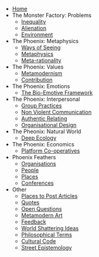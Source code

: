 * [Home][1]
* The Monster Factory: Problems
	* [Inequality][2]
	* [Alienation][3]
	* [Environment][4]
* The Phoenix: Metaphysics
	* [Ways of Seeing][5]
	* [Metaphysics][6]
	* [Meta-rationality][7]
* The Phoenix: Values
	* [Metamodernism][8]
	 * [Contribution][9]
* The Phoenix: Emotions
	* [The Bio-Emotive Framework][10]
* The Phoenix: Interpersonal
	* [Group Practices][11]
	* [Non Violent Communication][12]
	* [Authentic Relating][13]
	* [Organisational Design][14]
* The Pheonix: Natural World
	* [Deep Ecology][15]
* The Phoenix: Economics
	* [Platform Co-operatives][16]
* Phoenix Feathers
	* [Organisations][17]
	* [People][18]
	* [Places][19]
	* [Conferences][20]
* Other
	* [Places to Post Articles][21]
	* [Quotes][22]
	* [Open Questions][23]
	* [Metamodern Art][24]
	* [Feedback][25]
	* [World Shattering Ideas][26]
	* [Philosophical Terms][27]
	* [Cultural Code][28]
	* [Street Epistemology][29]

[1]:	Welcome%20to%20The%20Phoenix%20Project.md
[2]:	inequality.md
[3]:	alienation.md
[4]:	environment.md
[5]:	Ways%20of%20Seeing.md
[6]:	metaphysics.md
[7]:	metarationality.md
[8]:	metamodernism.md
[9]:	contribution.md
[10]:	The%20Bio-Emotive%20Framework.md
[11]:	Group%20Practices.md
[12]:	Non%20Violent%20Communication.md
[13]:	Authentic%20Relating.md
[14]:	organisationaldesign.md
[15]:	Deep%20Ecology.md
[16]:	Platform%20Co-ops.md
[17]:	organisations.md
[18]:	people.md
[19]:	places.md
[20]:	conferences.md
[21]:	Places%20To%20Post%20Articles.md
[22]:	quotes.md
[23]:	Open%20Questions.md
[24]:	Metamodern%20Art.md
[25]:	feedback.md
[26]:	World%20Shattering%20Ideas.md
[27]:	Philosophical%20Terms.md
[28]:	Culture%20Code.md
[29]:	Street%20Epistemology.md